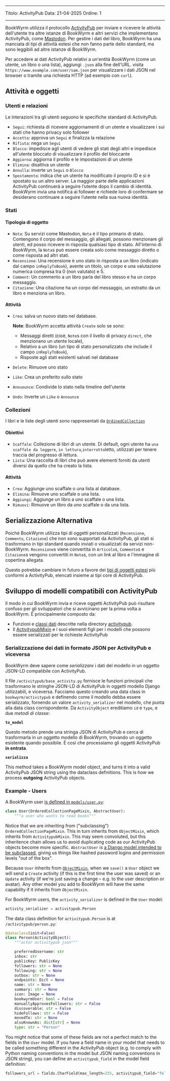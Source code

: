 - - -
Titolo: ActivityPub Data: 21-04-2025 Ordine: 1
- - -

BookWyrm utilizza il protocollo [ActivityPub](http://activitypub.rocks/) per inviare e ricevere le attività dell'utente tra altre istanze di BookWyrm e altri servizi che implementano ActivityPub, come [Mastodon](https://joinmastodon.org/). Per gestire i dati del libro, BookWyrm ha una manciata di tipi di attività estesi che non fanno parte dello standard, ma sono leggibili ad altre istanze di BookWyrm.

Per accedere ai dati ActivityPub relativi a un'entità BookWyrm (come un utente, un libro o una lista), aggiungi `.json` alla fine dell'URL. visita `https://www.example.com/user/sam.json` per visualizzare i dati JSON nel browser o tramite una richiesta HTTP (ad esempio con `curl`).

## Attività e oggetti

### Utenti e relazioni
Le interazioni tra gli utenti seguono le specifiche standard di ActivityPub.

- `Segui`: richiesta di ricevere aggiornamenti di un utente e visualizzare i sui stati che hanno privacy solo follower
- `Accetta`: approva un `Segui` e finalizza la relazione
- `Rifiuta`: nega un `Segui`
- `Blocco`: impedisce agli utenti di vedere gli stati degli altri e impedisce all'utente bloccato di visualizzare il profilo del bloccante
- `Aggiorna`: aggiorna il profilo e le impostazioni di un utente
- `Elimina`: disattiva un utente
- `Annulla`: inverte un `Segui` o `Blocco`
- `Spostamento`: indica che un utente ha modificato il proprio ID e si è spostato su un altro server. La maggior parte delle applicazioni ActivityPub continuerà a seguire l’utente dopo il cambio di identità. BookWyrm invia una notifica ai follower e richiede loro di confermare se desiderano continuare a seguire l’utente nella sua nuova identità.

### Stati
#### Tipologia di oggetto

- `Nota`: Su servizi come Mastodon, `Nota` è il tipo primario di stato. Contengono il corpo del messaggio, gli allegati, possono menzionare gli utenti, ed posso ricevere in risposta qualsiasi tipo di stato. All'interno di BookWyrm, la `Nota`s può essere creata solo come messaggio diretto o come risposta ad altri stati.
- `Recensione`: Una recensione è uno stato in risposta a un libro (indicato dal campo `inReplyToBook`), avente un titolo, un corpo e una valutazione numerica compresa tra 0 (non valutato) e 5.
- `Comment`: Un commento a un libro parla del libro stesso e ha un corpo messaggio.
- `Citazione`: Una citazione ha un corpo del messaggio, un estratto da un libro e menziona un libro.

#### Attività

- `Crea`: salva un nuovo stato nel database.

    **Note**: BookWyrm accetta attività `Create` solo se sono:

    - Messaggi diretti (cioè, `Note`s con il livello di privacy `direct`, che menzionano un utente locale),
    - Relativo a un libro (un tipo di stato personalizzato che include il campo `inReplyToBook`),
    - Risposte agli stati esistenti salvati nel database

- `Delete`: Rimuove uno stato
- `Like`: Crea un preferito sullo stato
- `Annuounce`: Condivide lo stato nella timeline dell'utente
- `Undo`: Inverte un `Like` o `Announce`

### Collezioni
I libri e le liste degli utenti sono rappresentati da [`OrdinedCollection`](https://www.w3.org/TR/activitystreams-vocabulary/#dfn-orderedcollection)

#### Obiettivi

- `Scaffale`: Collezione di libri di un utente. Di default, ogni utente ha `una scaffale da leggere`, `in lettura`,`interrotto`letto</code>, utilizzati per tenere traccia del progresso di lettura.
- `Lista`: Una raccolta di libri che può avere elementi forniti da utenti diversi da quello che ha creato la lista.

#### Attività

- `Crea`: Aggiunge uno scaffale o una lista al database.
- `Elimina`: Rimuove uno scaffale o una lista.
- `Aggiungi`: Aggiunge un libro a uno scaffale o una lista.
- `Rimuovi`: Rimuove un libro da uno scaffale o da una lista.

## Serializzazione Alternativa
Poiché BookWyrm utilizza tipi di oggetti personalizzati (`Recensione`, `Commento`, `Citazione`) che non sono supportati da ActivityPub, gli stati si trasformano in tipi standard quando inviati o visualizzati da servizi non-BookWyrm. `Recensione`s viene convertita in `Articolo`s, `Commento`s e `Citazione`s vengono convertiti in `Nota`s, con un link al libro e l'immagine di copertina allegata.

Questo potrebbe cambiare in futuro a favore dei [tipi di oggetti estesi](https://www.w3.org/TR/activitystreams-core/#fig-following-is-an-example-object-that-uses-the-id-and-type-properties-to-express-the-global-identifier-and-object-type) più conformi a ActivityPub, elencati insieme ai tipi core di ActivityPub.

## Sviluppo di modelli compatibili con ActivityPub

Il modo in cui BookWyrm invia e riceve oggetti ActivityPub può risultare confuso per gli sviluppatori che si avvicinano per la prima volta a BookWyrm. È principalmente composto da:

* Funzioni e [classi dati](https://docs.python.org/3/library/dataclasses.html) descritte nella directory [activitypub](https://github.com/bookwyrm-social/bookwyrm/tree/main/bookwyrm/activitypub).
* Il [ActivitypubMixin](https://github.com/bookwyrm-social/bookwyrm/blob/c458cdcb992a36f3c4a06752499461c3dd991e07/bookwyrm/models/activitypub_mixin.py#L40) e i suoi elementi figli per i modelli che possono essere serializzati per le richieste ActivityPub

### Serializzazione dei dati in formato JSON per ActivityPub e viceversa

BookWyrm deve sapere come _serializzare_ i dati del modello in un oggetto JSON-LD compatibile con ActivityPub.

Il file `/activitypub/base_activity.py` fornisce le funzioni principali che trasformano le stringhe JSON-LD di ActivityPub in oggetti modello Django utilizzabili, e viceversa. Facciamo questo creando una data class in `bookwyrm/activitypub` e definendo come il modello debba essere serializzato, fornendo un valore `activity_serializer` nel modello, che punta alla data class corrispondente. Da `ActivityObject` ereditiamo `id` e `type`, e due _metodi di classe_:

**`to_model`**

Questo metodo prende una stringa JSON di ActivityPub e cerca di trasformarla in un oggetto modello di BookWyrm, trovando un oggetto esistente quando possibile. È così che processiamo gli oggetti ActivityPub **in entrata**.

**`serializza`**

This method takes a BookWyrm model object, and turns it into a valid ActivityPub JSON string using the dataclass definitions. This is how we process **outgoing** ActivityPub objects.

### Example - Users

A BookWyrm user [is defined in `models/user.py`](https://github.com/bookwyrm-social/bookwyrm/blob/main/bookwyrm/models/user.py):

```py
class User(OrderedCollectionPageMixin, AbstractUser):
    """a user who wants to read books"""
```
Notice that we are inheriting from ("subclassing") `OrderedCollectionPageMixin`. This in turn inherits from `ObjectMixin`, which inherits from `ActivitypubMixin`. This may seem convoluted, but this inheritence chain allows us to avoid duplicating code as our ActivityPub objects become more specific. `AbstractUser` is [a Django model intended to be subclassed](https://docs.djangoproject.com/en/5.1/topics/auth/customizing/#specifying-custom-user-model), giving us things like hashed password logins and permission levels "out of the box".

Because `User` inherits from [`ObjectMixin`](https://github.com/bookwyrm-social/bookwyrm/blob/c458cdcb992a36f3c4a06752499461c3dd991e07/bookwyrm/models/activitypub_mixin.py#L213), when we `save()` a `User` object we will send a `Create` activity (if this is the first time the user was saved) or an `Update` activity (if we're just saving a change – e.g. to the user description or avatar). Any other model you add to BookWyrm will have the same capability if it inherits from `ObjectMixin`.

For BookWyrm users, the `activity_serializer` is defined in the `User` model:

```py
activity_serializer = activitypub.Person
```

The data class definition for `activitypub.Person` is at `/activitypub/person.py`:

```py
@dataclass(init=False)
class Person(ActivityObject):
    """actor activitypub json"""

    preferredUsername: str
    inbox: str
    publicKey: PublicKey
    followers: str = None
    following: str = None
    outbox: str = None
    endpoints: Dict = None
    name: str = None
    summary: str = None
    icon: Image = None
    bookwyrmUser: bool = False
    manuallyApprovesFollowers: str = False
    discoverable: str = False
    hideFollows: str = False
    movedTo: str = None
    alsoKnownAs: dict[str] = None
    type: str = "Person"
```

You might notice that some of these fields are not a perfect match to the fields in the `User` model. If you have a field name in your model that needs to be called something different in the ActivityPub object (e.g. to comply with Python naming conventions in the model but JSON naming conventions in JSON string), you can define an `activitypub_field` in the model field definition:

```py
followers_url = fields.CharField(max_length=255, activitypub_field="followers")
```
